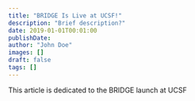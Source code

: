 ```yaml
---
title: "BRIDGE Is Live at UCSF!"
description: "Brief description?"
date: 2019-01-01T00:01:00
publishDate:
author: "John Doe"
images: []
draft: false
tags: []
---
```


This article is dedicated to the BRIDGE launch at UCSF
